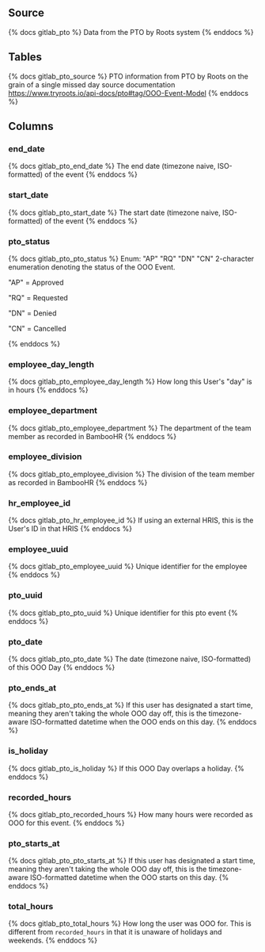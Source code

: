 ## Source

{% docs gitlab_pto %}
Data from the PTO by Roots system
{% enddocs %}

## Tables
{% docs gitlab_pto_source %}
PTO information from PTO by Roots on the grain of a single missed day
source documentation https://www.tryroots.io/api-docs/pto#tag/OOO-Event-Model
{% enddocs %}

## Columns

### end_date
{% docs gitlab_pto_end_date %}
The end date (timezone naive, ISO-formatted) of the event
{% enddocs %}
### start_date
{% docs gitlab_pto_start_date %}
The start date (timezone naive, ISO-formatted) of the event
{% enddocs %}
### pto_status
{% docs gitlab_pto_pto_status %}
Enum: "AP" "RQ" "DN" "CN"
2-character enumeration denoting the status of the OOO Event.

"AP" = Approved

"RQ" = Requested

"DN" = Denied

"CN" = Cancelled

{% enddocs %}
### employee_day_length
{% docs gitlab_pto_employee_day_length %}
How long this User's "day" is in hours
{% enddocs %}
### employee_department
{% docs gitlab_pto_employee_department %}
The department of the team member as recorded in BambooHR
{% enddocs %}
### employee_division
{% docs gitlab_pto_employee_division %}
The division of the team member as recorded in BambooHR
{% enddocs %}
### hr_employee_id
{% docs gitlab_pto_hr_employee_id %}
If using an external HRIS, this is the User's ID in that HRIS
{% enddocs %}
### employee_uuid
{% docs gitlab_pto_employee_uuid %}
Unique identifier for the employee
{% enddocs %}
### pto_uuid
{% docs gitlab_pto_pto_uuid %}
Unique identifier for this pto event
{% enddocs %}
### pto_date
{% docs gitlab_pto_pto_date %}
The date (timezone naive, ISO-formatted) of this OOO Day
{% enddocs %}
### pto_ends_at
{% docs gitlab_pto_pto_ends_at %}
If this user has designated a start time, meaning they aren't taking the whole OOO day off, this is the timezone-aware ISO-formatted datetime when the OOO ends on this day.
{% enddocs %}
### is_holiday
{% docs gitlab_pto_is_holiday %}
If this OOO Day overlaps a holiday.
{% enddocs %}
### recorded_hours
{% docs gitlab_pto_recorded_hours %}
How many hours were recorded as OOO for this event.
{% enddocs %}
### pto_starts_at
{% docs gitlab_pto_pto_starts_at %}
If this user has designated a start time, meaning they aren't taking the whole OOO day off, this is the timezone-aware ISO-formatted datetime when the OOO starts on this day.
{% enddocs %}
### total_hours
{% docs gitlab_pto_total_hours %}
How long the user was OOO for. This is different from `recorded_hours` in that it is unaware of holidays and weekends.
{% enddocs %}
